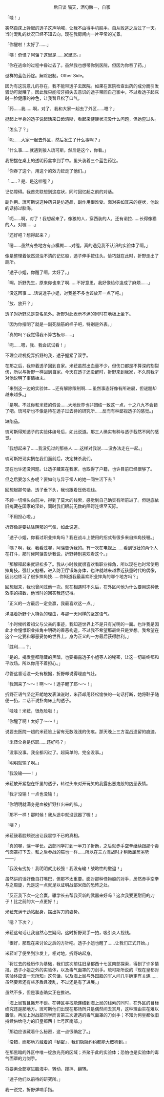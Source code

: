 <p align="center">后日谈 隔天，酒匂酿一，自家</p>

「哇！」

突然自床上弹起的透子这声呐喊，让我不由得手机脱手。自从败逃之后过了一天。当时混乱的状况已经不知去向，现在我房间内一片平常的光景。

「你醒啦！太好了……」

「咦！奇怪？阿骧？这里是……家里耶。」

「你在逃命的过程中昏过去了。虽然我也想带你到医院，但因为你吞了药。」

谜样的蓝色药锭。解除限制。Other Side。

因为有这玩意儿的存在，我不能带透子去医院。如果在医院检查出药的成分而引发骚动可就糟了。因此我只能咬牙把失去意识的透子带回自己家中，不过看透子起床时一脸健康的神色，让我暂且松了口气。

「药……我……啊，对了，我和大家一起去了外区……嗯？」

挺起上半身的透子说起话来口齿清晰，看起来健康状况没什么问题，但她歪过头。

「怎么了？」

「呃……大家一起去外区，然后发生了什么事啊？」

「什么事……就遇到狼人琉可斯，然后是这个，你看。」

我把摆在桌上的透明药盒拿到手中。里头装着三个蓝色药锭。

「你吞了这个，用这个的效力赶走了他们。」

「……？是、是这样喔？」

记忆障碍。我首先联想到这症状，同时回忆起之前的对话。

副作用。琉可斯说这种药只是仿造品，副作用很难受。面对突如其来的症状，他说的话掠过脑海。

「呃……啊，对了！我想起来了，像狼的人，穿西装的人，还有诺拉……长得像猫的人。对喔……」

「还好吧？想得起来？」

「嗯……虽然有些地方有点模糊……对喔。真的遇见我不认识的实验体了啊。」

像是整理着依然混浊不清的记忆般，透子伸手按住头。恰巧就在此时，折野走出了厕所。

「透子小姐，你醒了啊。太好了。」

「啊，折野先生，原来你也来了啊……不好意思，我好像给你造成了麻烦……」

「没这回事……话说透子小姐，对我差不多也该放开一点了吧。」

「放、放开？」

透子对折野总是莫名见外。折野对此表示不满的同时在地板上坐下。

「因为你摆明了就是一副死脑筋的样子吧，特别是外表。」

「真的吗？我觉得我不算古板耶……」

「呃……嗯，我、我会试试看！」

不理会趁机捉弄折野的我，透子握紧了双手。

在那之后，我带着透子回到自家。米菈虽然出血量不少，但伤口都是不算深的割裂伤，所以与折野一样回到自家。今天在透子还没醒时，折野来到我家，不久前我才对他说明了事情始末。

「来到这一边的实验体……还有解除限制啊……虽然事态好像有所进展，但谜题却越来越多。」

「是啊。不过你和米菈的假设……大地世界也非团结一致这一点，十之八九不会错了吧。琉可斯也不像是待在透子过去待的研究所……反而有种鄙视透子的感觉。」

缺陷品。

琉可斯得知透子的实验体编号后，如此说道。那三人确实有种与透子截然不同的感觉。

「我想起来了……我没见过的那些人……这样对我说……没办法走在一起。」

琉可斯把现实搁在我们面前后，决定抹杀我们。

现在也许还没问题。让透子藏匿在我家，也取得了户籍，也许目前已经很够了。

但之后要怎么办呢？要如何与异于常人的她一同生活下去？

回想起那句话，透子垂下头，我也跟着压低视线。

不顾一切埋头向前冲，得到了莫大的线索，感觉到自己确实有所前进了。但谜底依旧掩藏在国家的深处，同时我们眼前无数的阻碍连绵至天际。

「不用担心啦。」

折野像是要袪除阴郁的气氛，如此说道。

「透子小姐，你看过职业摔角吗？我在战斗上使用的招式有很多来自摔角技喔。」

「咦？啊，我、我看过喔，阿骧告诉我的。有一次在电视上……看到很壮的两个人在打斗，那时候阿骧告诉我说，折野特别喜欢看这个。」

「那解释起来就轻松多了。我从小时候就很喜欢看职业摔角，所以现在也时常使用摔角技。强壮又魁梧，进入防卫厅锻炼身体，也许就越来越靠近孩童时代的偶像，因此也练习了很多摔角技……你知道我最喜欢职业摔角的哪个地方吗？」

回想起来，我也曾问过他一次。就在相遇时不久后，在外区问他为什么要用这种低效率的招数，他当时的回答我还记得。

「正义的一方最后一定会赢，我最喜欢这一点。」

洋溢着折野个人特色的理由，与那一天同样的坚定语气。

「小时候听着祖父与父亲的事迹，我知道世界上不是只有光明的一面。也许我是因此才会憧憬职业摔角中明确的善恶构造。不过我不希望那最终只是梦想。我希望在这个一定要和邪恶妥协的世界上，身为正义的一方最后获得胜利。」

「胜利……？」

「是的。揭发皇都隐藏的黑暗，也要揭露透子小姐等人的秘密，让这一切最终都和平收场。所以你用不着担心。」

尽管这番话没一处有根据，折野却说得理直气壮。

「我回来了～～！啊～～！透子醒了耶～～！」

折野正语气坚定开朗地发表演说时，米菈却用轻松愉快的一句话打断，她将鞋子随便一扔，二话不说扑向床上的透子。

「哇哇！米菈，很危险啦！」

「你醒了啊！太好了～～！」

说要去医院一趟的米菈脸上留有无数浅浅的伤痕。那天晚上三方混战遗留的痕迹。

「米菈全身是伤耶……还好吗？」

「没事没事。我全都闪过了。超简单的，完全没事。」

「明明就输了啊。」

「我没输——！」

米菈放开紧抱在怀里的透子，转过头来对开玩笑的我露出恶鬼般的凶恶表情。

「我才没输！一点也没输！」

「你明明就满身是血被折野扛出来的嘛。」

「那不一样！那时候！我从途中就没武器了喔！」

「咦？」

米菈鼓着脸颊说出让我震惊不已的真相。

「真的喔，骧一学长。战部同学打到一半刀子折断，之后就赤手空拳继续跟那个毒气面罩打下去。和之后参战的猫也一样……所以在三方混战时才稍微屈居劣势——」

「我没有劣势！我明明就比较强！我没有输！战略性的撤退！」

虽然讲的话好像自打嘴巴，但那不太重要。面对那种怪物般的对手，居然赤手空拳与之周旋，光是这一点就足以证明战部米菈的恐怖之处。

「反正我下次一定会赢，骧学长去帮我买新的武器来好吗？这次我要更耐用的刀子！比之前的大一点更好！」

米菈充满干劲站起身，摆出挥刀的姿势。

「嗯？下次？」

米菈这句话让我自然心生疑问，这时折野双手一拍，吸引众人视线。

「很好，那现在来讨论之后的方针吧。透子小姐也醒了……让我们正式开始。」

米菈听了便坐到沙发上，相对地，折野站起身。

「将过去的经历作为基础，我们这次前往旧皇都西十七区南部探索，得到了许多情报。透子小姐之外的实验体，以及毒气面罩的刀剑手。琉可斯所说的『现在皇都对实验体应该一无所知』这句话，以及海上局与外国籍的军人间几乎确定有关连……虽然要素还有些矛盾且凌乱，不过还是有了进展。」

虽然不多，但是事态确实正在推进。

「海上局暂且撇开不谈。在特区寻找能连结到海上局的线索的同时，在外区的目标终究还是那地方。琉可斯他们出现在那场所只是偶然间去赏月，这种理由实在难以置信。再加上对战部同学而言第三次遭遇的毒气面罩的刀剑手；不知为何皇都依旧持续供给电力的旧皇都西十七号区南部。」

「那边应该藏着什么秘密，这一点很确定了。」

「没错，而那地方藏着的『秘密』，我们隐隐约约都能大概猜到。」

在那黑暗的外区中唯一绽放光亮的区域；齐聚于此的实验体；恐怕也是实验体的毒气面罩的刀剑手。

将要素全部塞进脑海中，转动、搅拌、翻转。

「透子他们以前待的研究所。」

我一说完，折野弹响手指。

